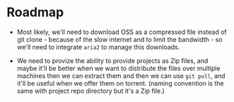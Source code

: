 # Roadmap

- Most likely, we'll need to download OSS as a compressed file instead of git clone - because of the slow internet and to limit the bandwidth - so we'll need to integrate `aria2` to manage this downloads. 

- We need to provize the ability to provide projects as Zip files, and maybe it'll be better when we want to distribute the files over multiple machines then we can extract them and then we can use `git pull`, and it'll be useful when we offer them on torrent. (naming convention is the same with project repo directory but it's a Zip file.)
